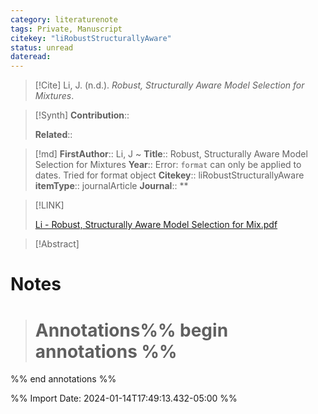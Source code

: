 ```yaml
---
category: literaturenote
tags: Private, Manuscript
citekey: "liRobustStructurallyAware"
status: unread
dateread:
---
```

> [!Cite]
> Li, J. (n.d.). _Robust, Structurally Aware Model Selection for Mixtures_.

>[!Synth]
>**Contribution**::
>
>**Related**:: 

>[!md]
> **FirstAuthor**:: Li, J
~
> **Title**:: Robust, Structurally Aware Model Selection for Mixtures
> **Year**:: Error: `format` can only be applied to dates. Tried for format object
> **Citekey**:: liRobustStructurallyAware
> **itemType**:: journalArticle
> **Journal**:: **

> [!LINK]
>
> [Li - Robust, Structurally Aware Model Selection for Mix.pdf](file:///home/nguyenston/Zotero/storage/WJ29FUEH/Li%20-%20Robust,%20Structurally%20Aware%20Model%20Selection%20for%20Mix.pdf)

> [!Abstract]
>

# Notes
># Annotations%% begin annotations %%


%% end annotations %%




%% Import Date: 2024-01-14T17:49:13.432-05:00 %%
